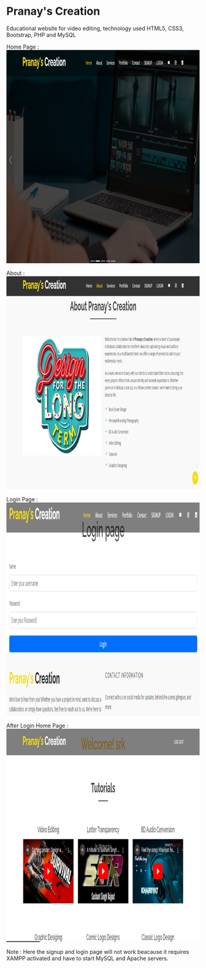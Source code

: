 # Pranay's Creation

Educational website for video editing, technology used HTML5, CSS3, Bootstrap, PHP and MySQL

Home Page :
<img src="img/img1.png" alt="Project image1" width="100%" height="555">

About :
<img src="img/img2.png" alt="Project image2" width="100%" height="555">

Login Page :
<img src="img/img4.png" alt="Project image4" width="100%" height="555">

After Login Home Page :
<img src="img/img3.png" alt="Project image3" width="100%" height="555">



Note : Here the signup and login page will not work beacause it requires XAMPP activated 
and have to start MySQL and Apache servers.

